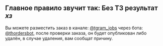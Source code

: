 ## Главное правило звучит так: **Без ТЗ результат _хз_**

Вы можете разместить заказ в канале: [@tgram_jobs](https://t.me/tgram_jobs) через бота: [@thordersbot](https://t.me/thordersbot), после проверки заказа, он будет опубликован либо удалён, в случае удаления, вам сообщат причину.
